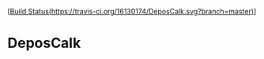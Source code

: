 [[Build Status(https://travis-ci.org/16130174/DeposCalk.svg?branch=master)](https://travis-ci.org/16130174/DeposCalk)]

# DeposCalk
